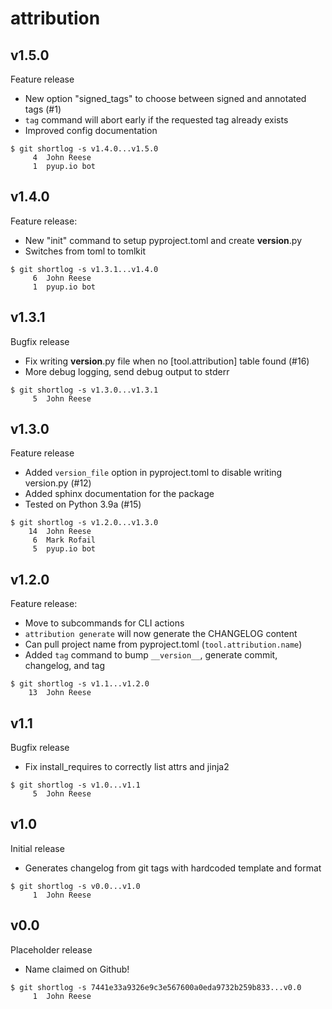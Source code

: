 attribution
===========

v1.5.0
------

Feature release

- New option "signed_tags" to choose between signed and annotated tags (#1)
- `tag` command will abort early if the requested tag already exists
- Improved config documentation

```
$ git shortlog -s v1.4.0...v1.5.0
     4	John Reese
     1	pyup.io bot
```


v1.4.0
------

Feature release:

* New "init" command to setup pyproject.toml and create __version__.py
* Switches from toml to tomlkit

```
$ git shortlog -s v1.3.1...v1.4.0
     6	John Reese
     1	pyup.io bot
```


v1.3.1
------

Bugfix release

* Fix writing __version__.py file when no [tool.attribution] table found (#16)
* More debug logging, send debug output to stderr

```
$ git shortlog -s v1.3.0...v1.3.1
     5	John Reese
```


v1.3.0
------

Feature release

* Added `version_file` option in pyproject.toml to disable writing version.py (#12)
* Added sphinx documentation for the package
* Tested on Python 3.9a (#15)

```
$ git shortlog -s v1.2.0...v1.3.0
    14	John Reese
     6	Mark Rofail
     5	pyup.io bot
```


v1.2.0
------

Feature release:

- Move to subcommands for CLI actions
- `attribution generate` will now generate the CHANGELOG content
- Can pull project name from pyproject.toml (`tool.attribution.name`)
- Added `tag` command to bump `__version__`, generate commit, changelog, and tag

```
$ git shortlog -s v1.1...v1.2.0
    13	John Reese
```


v1.1
----

Bugfix release

- Fix install_requires to correctly list attrs and jinja2

```
$ git shortlog -s v1.0...v1.1
     5	John Reese
```


v1.0
----

Initial release

- Generates changelog from git tags with hardcoded template and format

```
$ git shortlog -s v0.0...v1.0
     1	John Reese
```


v0.0
----

Placeholder release

- Name claimed on Github!

```
$ git shortlog -s 7441e33a9326e9c3e567600a0eda9732b259b833...v0.0
     1	John Reese
```

